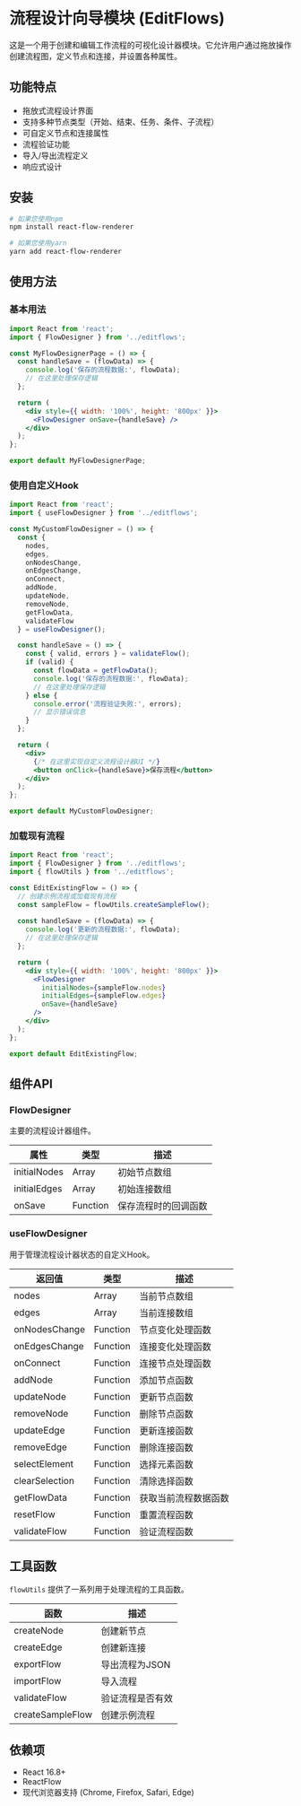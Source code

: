 # 流程设计向导模块 (EditFlows)

这是一个用于创建和编辑工作流程的可视化设计器模块。它允许用户通过拖放操作创建流程图，定义节点和连接，并设置各种属性。

## 功能特点

- 拖放式流程设计界面
- 支持多种节点类型（开始、结束、任务、条件、子流程）
- 可自定义节点和连接属性
- 流程验证功能
- 导入/导出流程定义
- 响应式设计

## 安装

```bash
# 如果您使用npm
npm install react-flow-renderer

# 如果您使用yarn
yarn add react-flow-renderer
```

## 使用方法

### 基本用法

```jsx
import React from 'react';
import { FlowDesigner } from '../editflows';

const MyFlowDesignerPage = () => {
  const handleSave = (flowData) => {
    console.log('保存的流程数据:', flowData);
    // 在这里处理保存逻辑
  };

  return (
    <div style={{ width: '100%', height: '800px' }}>
      <FlowDesigner onSave={handleSave} />
    </div>
  );
};

export default MyFlowDesignerPage;
```

### 使用自定义Hook

```jsx
import React from 'react';
import { useFlowDesigner } from '../editflows';

const MyCustomFlowDesigner = () => {
  const {
    nodes,
    edges,
    onNodesChange,
    onEdgesChange,
    onConnect,
    addNode,
    updateNode,
    removeNode,
    getFlowData,
    validateFlow
  } = useFlowDesigner();

  const handleSave = () => {
    const { valid, errors } = validateFlow();
    if (valid) {
      const flowData = getFlowData();
      console.log('保存的流程数据:', flowData);
      // 在这里处理保存逻辑
    } else {
      console.error('流程验证失败:', errors);
      // 显示错误信息
    }
  };

  return (
    <div>
      {/* 在这里实现自定义流程设计器UI */}
      <button onClick={handleSave}>保存流程</button>
    </div>
  );
};

export default MyCustomFlowDesigner;
```

### 加载现有流程

```jsx
import React from 'react';
import { FlowDesigner } from '../editflows';
import { flowUtils } from '../editflows';

const EditExistingFlow = () => {
  // 创建示例流程或加载现有流程
  const sampleFlow = flowUtils.createSampleFlow();
  
  const handleSave = (flowData) => {
    console.log('更新的流程数据:', flowData);
    // 在这里处理保存逻辑
  };

  return (
    <div style={{ width: '100%', height: '800px' }}>
      <FlowDesigner 
        initialNodes={sampleFlow.nodes} 
        initialEdges={sampleFlow.edges} 
        onSave={handleSave} 
      />
    </div>
  );
};

export default EditExistingFlow;
```

## 组件API

### FlowDesigner

主要的流程设计器组件。

| 属性 | 类型 | 描述 |
|------|------|------|
| initialNodes | Array | 初始节点数组 |
| initialEdges | Array | 初始连接数组 |
| onSave | Function | 保存流程时的回调函数 |

### useFlowDesigner

用于管理流程设计器状态的自定义Hook。

| 返回值 | 类型 | 描述 |
|------|------|------|
| nodes | Array | 当前节点数组 |
| edges | Array | 当前连接数组 |
| onNodesChange | Function | 节点变化处理函数 |
| onEdgesChange | Function | 连接变化处理函数 |
| onConnect | Function | 连接节点处理函数 |
| addNode | Function | 添加节点函数 |
| updateNode | Function | 更新节点函数 |
| removeNode | Function | 删除节点函数 |
| updateEdge | Function | 更新连接函数 |
| removeEdge | Function | 删除连接函数 |
| selectElement | Function | 选择元素函数 |
| clearSelection | Function | 清除选择函数 |
| getFlowData | Function | 获取当前流程数据函数 |
| resetFlow | Function | 重置流程函数 |
| validateFlow | Function | 验证流程函数 |

## 工具函数

`flowUtils` 提供了一系列用于处理流程的工具函数。

| 函数 | 描述 |
|------|------|
| createNode | 创建新节点 |
| createEdge | 创建新连接 |
| exportFlow | 导出流程为JSON |
| importFlow | 导入流程 |
| validateFlow | 验证流程是否有效 |
| createSampleFlow | 创建示例流程 |

## 依赖项

- React 16.8+
- ReactFlow
- 现代浏览器支持 (Chrome, Firefox, Safari, Edge) 